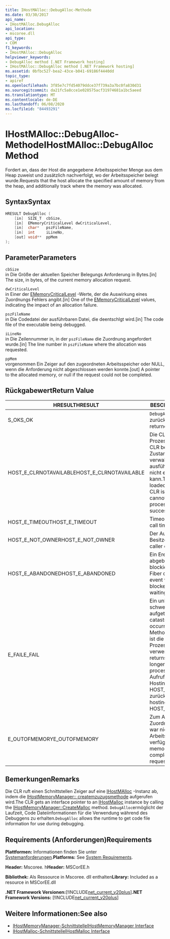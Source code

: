 ```yaml
---
title: IHostMAlloc::DebugAlloc-Methode
ms.date: 03/30/2017
api_name:
- IHostMAlloc.DebugAlloc
api_location:
- mscoree.dll
api_type:
- COM
f1_keywords:
- IHostMAlloc::DebugAlloc
helpviewer_keywords:
- DebugAlloc method [.NET Framework hosting]
- IHostMAlloc::DebugAlloc method [.NET Framework hosting]
ms.assetid: 0bfbc527-bea2-43ce-b041-69186f4440dd
topic_type:
- apiref
ms.openlocfilehash: 3f85e7c7fd54079ddce37f739a3a7bc0fa830d31
ms.sourcegitcommit: da21fc5a8cce1e028575acf31974681a1bc5aeed
ms.translationtype: MT
ms.contentlocale: de-DE
ms.lasthandoff: 06/08/2020
ms.locfileid: "84493291"
---
```

# <a name="ihostmallocdebugalloc-method"></a><span data-ttu-id="16400-102">IHostMAlloc::DebugAlloc-Methode</span><span class="sxs-lookup"><span data-stu-id="16400-102">IHostMAlloc::DebugAlloc Method</span></span>
<span data-ttu-id="16400-103">Fordert an, dass der Host die angegebene Arbeitsspeicher Menge aus dem Heap zuweist und zusätzlich nachverfolgt, wo der Arbeitsspeicher belegt wurde.</span><span class="sxs-lookup"><span data-stu-id="16400-103">Requests that the host allocate the specified amount of memory from the heap, and additionally track where the memory was allocated.</span></span>  
  
## <a name="syntax"></a><span data-ttu-id="16400-104">Syntax</span><span class="sxs-lookup"><span data-stu-id="16400-104">Syntax</span></span>  
  
```cpp  
HRESULT DebugAlloc (  
    [in]  SIZE_T  cbSize,
    [in]  EMemoryCriticalLevel dwCriticalLevel,
    [in]  char*   pszFileName,
    [in]  int     iLineNo,
    [out] void**  ppMem  
);  
```  
  
## <a name="parameters"></a><span data-ttu-id="16400-105">Parameter</span><span class="sxs-lookup"><span data-stu-id="16400-105">Parameters</span></span>  
 `cbSize`  
 <span data-ttu-id="16400-106">in Die Größe der aktuellen Speicher Belegungs Anforderung in Bytes.</span><span class="sxs-lookup"><span data-stu-id="16400-106">[in] The size, in bytes, of the current memory allocation request.</span></span>  
  
 `dwCriticalLevel`  
 <span data-ttu-id="16400-107">in Einer der [EMemoryCriticalLevel](ememorycriticallevel-enumeration.md) -Werte, der die Auswirkung eines Zuordnungs Fehlers angibt.</span><span class="sxs-lookup"><span data-stu-id="16400-107">[in] One of the [EMemoryCriticalLevel](ememorycriticallevel-enumeration.md) values, indicating the impact of an allocation failure.</span></span>  
  
 `pszFileName`  
 <span data-ttu-id="16400-108">in Die Codedatei der ausführbaren Datei, die deentschlgt wird.</span><span class="sxs-lookup"><span data-stu-id="16400-108">[in] The code file of the executable being debugged.</span></span>  
  
 `iLineNo`  
 <span data-ttu-id="16400-109">in Die Zeilennummer in, in der `pszFileName` die Zuordnung angefordert wurde.</span><span class="sxs-lookup"><span data-stu-id="16400-109">[in] The line number in `pszFileName` where the allocation was requested.</span></span>  
  
 `ppMem`  
 <span data-ttu-id="16400-110">vorgenommen Ein Zeiger auf den zugeordneten Arbeitsspeicher oder NULL, wenn die Anforderung nicht abgeschlossen werden konnte.</span><span class="sxs-lookup"><span data-stu-id="16400-110">[out] A pointer to the allocated memory, or null if the request could not be completed.</span></span>  
  
## <a name="return-value"></a><span data-ttu-id="16400-111">Rückgabewert</span><span class="sxs-lookup"><span data-stu-id="16400-111">Return Value</span></span>  
  
|<span data-ttu-id="16400-112">HRESULT</span><span class="sxs-lookup"><span data-stu-id="16400-112">HRESULT</span></span>|<span data-ttu-id="16400-113">BESCHREIBUNG</span><span class="sxs-lookup"><span data-stu-id="16400-113">Description</span></span>|  
|-------------|-----------------|  
|<span data-ttu-id="16400-114">S_OK</span><span class="sxs-lookup"><span data-stu-id="16400-114">S_OK</span></span>|<span data-ttu-id="16400-115">`DebugAlloc`wurde erfolgreich zurückgegeben.</span><span class="sxs-lookup"><span data-stu-id="16400-115">`DebugAlloc` returned successfully.</span></span>|  
|<span data-ttu-id="16400-116">HOST_E_CLRNOTAVAILABLE</span><span class="sxs-lookup"><span data-stu-id="16400-116">HOST_E_CLRNOTAVAILABLE</span></span>|<span data-ttu-id="16400-117">Die CLR wurde nicht in einen Prozess geladen, oder die CLR befindet sich in einem Zustand, in dem Sie verwalteten Code nicht ausführen oder den-Befehl nicht erfolgreich verarbeiten kann.</span><span class="sxs-lookup"><span data-stu-id="16400-117">The CLR has not been loaded into a process, or the CLR is in a state in which it cannot run managed code or process the call successfully.</span></span>|  
|<span data-ttu-id="16400-118">HOST_E_TIMEOUT</span><span class="sxs-lookup"><span data-stu-id="16400-118">HOST_E_TIMEOUT</span></span>|<span data-ttu-id="16400-119">Timeout des Aufrufes.</span><span class="sxs-lookup"><span data-stu-id="16400-119">The call timed out.</span></span>|  
|<span data-ttu-id="16400-120">HOST_E_NOT_OWNER</span><span class="sxs-lookup"><span data-stu-id="16400-120">HOST_E_NOT_OWNER</span></span>|<span data-ttu-id="16400-121">Der Aufrufer ist nicht Besitzer der Sperre.</span><span class="sxs-lookup"><span data-stu-id="16400-121">The caller does not own the lock.</span></span>|  
|<span data-ttu-id="16400-122">HOST_E_ABANDONED</span><span class="sxs-lookup"><span data-stu-id="16400-122">HOST_E_ABANDONED</span></span>|<span data-ttu-id="16400-123">Ein Ereignis wurde abgebrochen, während ein blockierter Thread oder eine Fiber darauf wartete.</span><span class="sxs-lookup"><span data-stu-id="16400-123">An event was canceled while a blocked thread or fiber was waiting on it.</span></span>|  
|<span data-ttu-id="16400-124">E_FAIL</span><span class="sxs-lookup"><span data-stu-id="16400-124">E_FAIL</span></span>|<span data-ttu-id="16400-125">Ein unbekannter schwerwiegender Fehler ist aufgetreten.</span><span class="sxs-lookup"><span data-stu-id="16400-125">An unknown catastrophic failure occurred.</span></span> <span data-ttu-id="16400-126">Wenn eine Methode E_FAIL zurückgibt, ist die CLR innerhalb des Prozesses nicht mehr verwendbar.</span><span class="sxs-lookup"><span data-stu-id="16400-126">When a method returns E_FAIL, the CLR is no longer usable within the process.</span></span> <span data-ttu-id="16400-127">Nachfolgende Aufrufe von Hostingmethoden geben HOST_E_CLRNOTAVAILABLE zurück.</span><span class="sxs-lookup"><span data-stu-id="16400-127">Subsequent calls to hosting methods return HOST_E_CLRNOTAVAILABLE.</span></span>|  
|<span data-ttu-id="16400-128">E_OUTOFMEMORY</span><span class="sxs-lookup"><span data-stu-id="16400-128">E_OUTOFMEMORY</span></span>|<span data-ttu-id="16400-129">Zum Abschluss der Zuordnungs Anforderung war nicht genügend Arbeitsspeicher verfügbar.</span><span class="sxs-lookup"><span data-stu-id="16400-129">Not enough memory was available to complete the allocation request.</span></span>|  
  
## <a name="remarks"></a><span data-ttu-id="16400-130">Bemerkungen</span><span class="sxs-lookup"><span data-stu-id="16400-130">Remarks</span></span>  
 <span data-ttu-id="16400-131">Die CLR ruft einen Schnittstellen Zeiger auf eine [IHostMAlloc](ihostmalloc-interface.md) -Instanz ab, indem die [IHostMemoryManager:: createmzuzugsmethode](ihostmemorymanager-createmalloc-method.md) aufgerufen wird.</span><span class="sxs-lookup"><span data-stu-id="16400-131">The CLR gets an interface pointer to an [IHostMalloc](ihostmalloc-interface.md) instance by calling the [IHostMemoryManager::CreateMalloc](ihostmemorymanager-createmalloc-method.md) method.</span></span> <span data-ttu-id="16400-132">`DebugAlloc`ermöglicht der Laufzeit, Code Dateiinformationen für die Verwendung während des Debuggens zu erhalten.</span><span class="sxs-lookup"><span data-stu-id="16400-132">`DebugAlloc` allows the runtime to get code file information for use during debugging.</span></span>  
  
## <a name="requirements"></a><span data-ttu-id="16400-133">Requirements (Anforderungen)</span><span class="sxs-lookup"><span data-stu-id="16400-133">Requirements</span></span>  
 <span data-ttu-id="16400-134">**Plattformen:** Informationen finden Sie unter [Systemanforderungen](../../get-started/system-requirements.md).</span><span class="sxs-lookup"><span data-stu-id="16400-134">**Platforms:** See [System Requirements](../../get-started/system-requirements.md).</span></span>  
  
 <span data-ttu-id="16400-135">**Header:** Mscoree. h</span><span class="sxs-lookup"><span data-stu-id="16400-135">**Header:** MSCorEE.h</span></span>  
  
 <span data-ttu-id="16400-136">**Bibliothek:** Als Ressource in Mscoree. dll enthalten</span><span class="sxs-lookup"><span data-stu-id="16400-136">**Library:** Included as a resource in MSCorEE.dll</span></span>  
  
 <span data-ttu-id="16400-137">**.NET Framework Versionen:**[!INCLUDE[net_current_v20plus](../../../../includes/net-current-v20plus-md.md)]</span><span class="sxs-lookup"><span data-stu-id="16400-137">**.NET Framework Versions:** [!INCLUDE[net_current_v20plus](../../../../includes/net-current-v20plus-md.md)]</span></span>  
  
## <a name="see-also"></a><span data-ttu-id="16400-138">Weitere Informationen:</span><span class="sxs-lookup"><span data-stu-id="16400-138">See also</span></span>

- [<span data-ttu-id="16400-139">IHostMemoryManager-Schnittstelle</span><span class="sxs-lookup"><span data-stu-id="16400-139">IHostMemoryManager Interface</span></span>](ihostmemorymanager-interface.md)
- [<span data-ttu-id="16400-140">IHostMalloc-Schnittstelle</span><span class="sxs-lookup"><span data-stu-id="16400-140">IHostMalloc Interface</span></span>](ihostmalloc-interface.md)
